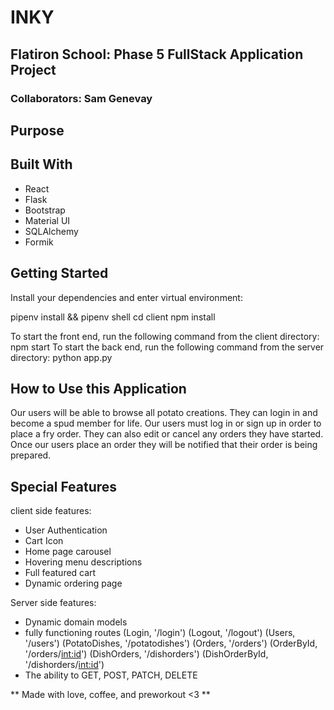 # INKY
## Flatiron School: Phase 5 FullStack Application Project
### Collaborators: Sam Genevay

## Purpose


## Built With
- React
- Flask
- Bootstrap
- Material UI
- SQLAlchemy
- Formik

## Getting Started

Install your dependencies and enter virtual environment:

pipenv install && pipenv shell
cd client
npm install

To start the front end, run the following command from the client directory: npm start
To start the back end, run the following command from the server directory: python app.py

## How to Use this Application 
Our users will be able to browse all potato creations. They can login in and become a spud member for life. Our users must log in or sign up in order to place a fry order. They can also edit or cancel any orders they have started. Once our users place an order they will be notified that their order is being prepared.



## Special Features

client side features:
- User Authentication
- Cart Icon
- Home page carousel
- Hovering menu descriptions
- Full featured cart
- Dynamic ordering page

Server side features:
- Dynamic domain models
- fully functioning routes
    (Login, '/login')
    (Logout, '/logout')
    (Users, '/users')
    (PotatoDishes, '/potatodishes')
    (Orders, '/orders')
    (OrderById, '/orders/<int:id>')
    (DishOrders, '/dishorders')
    (DishOrderById, '/dishorders/<int:id>')
- The ability to GET, POST, PATCH, DELETE

** Made with love, coffee, and preworkout <3 **